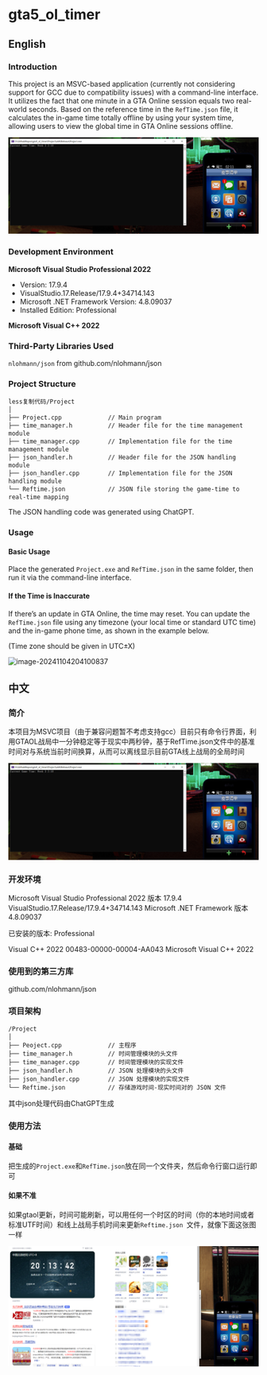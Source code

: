 # gta5_ol_timer

## English

### Introduction

This project is an MSVC-based application (currently not considering support for GCC due to compatibility issues) with a command-line interface. It utilizes the fact that one minute in a GTA Online session equals two real-world seconds. Based on the reference time in the `RefTime.json` file, it calculates the in-game time totally offline by using your system time, allowing users to view the global time in GTA Online sessions offline.

![image-20241104200517461](https://raw.githubusercontent.com/Goplush/gta5_ol_timer/refs/heads/main/assets/image-20241104200517461.png)

### Development Environment

**Microsoft Visual Studio Professional 2022**

- Version: 17.9.4
- VisualStudio.17.Release/17.9.4+34714.143
- Microsoft .NET Framework Version: 4.8.09037
- Installed Edition: Professional

**Microsoft Visual C++ 2022**

### Third-Party Libraries Used

`nlohmann/json` from github.com/nlohmann/json

### Project Structure

```
less复制代码/Project
│
├── Project.cpp             // Main program
├── time_manager.h          // Header file for the time management module
├── time_manager.cpp        // Implementation file for the time management module
├── json_handler.h          // Header file for the JSON handling module
├── json_handler.cpp        // Implementation file for the JSON handling module
└── Reftime.json            // JSON file storing the game-time to real-time mapping
```

The JSON handling code was generated using ChatGPT.

### Usage

#### Basic Usage

Place the generated `Project.exe` and `RefTime.json` in the same folder, then run it via the command-line interface.

#### If the Time is Inaccurate

If there’s an update in GTA Online, the time may reset. You can update the `RefTime.json` file using any timezone (your local time or standard UTC time) and the in-game phone time, as shown in the example below.

(Time zone should be given in UTC±X)



![image-20241104204100837](D:\GithubRepos\gta5_ol_timer\assets\image-20241104204100837.png)

## 中文

### 简介

本项目为MSVC项目（由于兼容问题暂不考虑支持gcc）目前只有命令行界面，利用GTAOL战局中一分钟稳定等于现实中两秒钟，基于RefTime.json文件中的基准时间对与系统当前时间换算，从而可以离线显示目前GTA线上战局的全局时间

![image-20241104200517461](https://raw.githubusercontent.com/Goplush/gta5_ol_timer/refs/heads/main/assets/image-20241104200517461.png)





### 开发环境

Microsoft Visual Studio Professional 2022
版本 17.9.4
VisualStudio.17.Release/17.9.4+34714.143
Microsoft .NET Framework
版本 4.8.09037

已安装的版本: Professional

Visual C++ 2022   00483-00000-00004-AA043
Microsoft Visual C++ 2022

### 使用到的第三方库

github.com/nlohmann/json



### 项目架构

```
/Project
│
├── Peoject.cpp             // 主程序
├── time_manager.h          // 时间管理模块的头文件
├── time_manager.cpp        // 时间管理模块的实现文件
├── json_handler.h          // JSON 处理模块的头文件
├── json_handler.cpp        // JSON 处理模块的实现文件
└── Reftime.json            // 存储游戏时间-现实时间对的 JSON 文件
```

其中json处理代码由ChatGPT生成





### 使用方法

#### 基础

把生成的`Project.exe`和`RefTime.json`放在同一个文件夹，然后命令行窗口运行即可

#### 如果不准

如果gtaol更新，时间可能刷新，可以用任何一个时区的时间（你的本地时间或者标准UTF时间）和线上战局手机时间来更新`Reftime.json `文件，就像下面这张图一样

![image-20241104201432225](https://raw.githubusercontent.com/Goplush/gta5_ol_timer/refs/heads/main/assets/image-20241104201432225.png)

